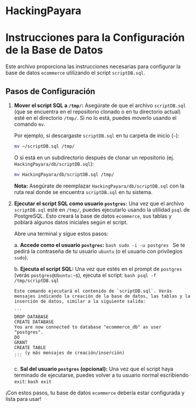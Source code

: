 # HackingPayara
# Instrucciones para la Configuración de la Base de Datos

Este archivo proporciona las instrucciones necesarias para configurar la base de datos `ecommerce` utilizando el script `scriptDB.sql`.

## Pasos de Configuración

1.  **Mover el script SQL a `/tmp/`:**
    Asegúrate de que el archivo `scriptDB.sql` (que se encuentra en el repositorio clonado o en tu directorio actual) esté en el directorio `/tmp/`. Si no lo está, puedes moverlo usando el comando `mv`.

    Por ejemplo, si descargaste `scriptDB.sql` en tu carpeta de inicio (`~`):

    ```bash
    mv ~/scriptDB.sql /tmp/
    ```

    O si está en un subdirectorio después de clonar un repositorio (ej. `HackingPayara/db/scriptDB.sql`):

    ```bash
    mv HackingPayara/db/scriptDB.sql /tmp/
    ```

    **Nota:** Asegúrate de reemplazar `HackingPayara/db/scriptDB.sql` con la ruta real donde se encuentra `scriptDB.sql` en tu sistema.

2.  **Ejecutar el script SQL como usuario `postgres`:**
    Una vez que el archivo `scriptDB.sql` esté en `/tmp/`, puedes ejecutarlo usando la utilidad `psql` de PostgreSQL. Esto creará la base de datos `ecommerce`, sus tablas y poblará algunos datos iniciales según el script.

    Abre una terminal y sigue estos pasos:

    a.  **Accede como el usuario `postgres`:**
        ```bash
        sudo -i -u postgres
        ```
        Se te pedirá la contraseña de tu usuario `ubuntu` (o el usuario con privilegios `sudo`).

    b.  **Ejecuta el script SQL:**
        Una vez que estés en el prompt de `postgres` (verás `postgres@Ubuntu:~$`), ejecuta el script:
        ```bash
        psql -f /tmp/scriptDB.sql
        ```

        Este comando ejecutará el contenido de `scriptDB.sql`. Verás mensajes indicando la creación de la base de datos, las tablas y la inserción de datos, similar a la siguiente salida:

        ```
        DROP DATABASE
        CREATE DATABASE
        You are now connected to database "ecommerce_db" as user "postgres".
        DO
        GRANT
        CREATE TABLE
        ... (y más mensajes de creación/inserción)
        ```

    c.  **Sal del usuario `postgres` (opcional):**
        Una vez que el script haya terminado de ejecutarse, puedes volver a tu usuario normal escribiendo `exit`:
        ```bash
        exit
        ```

¡Con estos pasos, tu base de datos `ecommerce` debería estar configurada y lista para usar!
